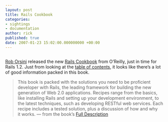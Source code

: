 ```yaml
---
layout: post
title: Rails Cookbook
categories:
- sightings
- documentation
author: rick
published: true
date: 2007-01-23 15:02:00.000000000 +00:00
---
```

<p class="asset-left"><img src="/assets/2007/1/23/9780596527310_cat.gif" alt="" /></p>
<p><a href="http://blog.tupleshop.com">Rob Orsini</a> released the new <a href="http://www.oreilly.com/catalog/9780596527310">Rails Cookbook</a> from O&#8217;Reilly, just in time for Rails 1.2.  Just from looking at the <a href="http://www.oreilly.com/catalog/9780596527310/toc.html">table of contents</a>, it looks like there&#8217;s a lot of good information packed in this book.</p>
<blockquote>
<p>This book is packed with the solutions you need to be proficient<br />
developer with Rails, the leading framework for building the new<br />
generation of Web 2.0 applications. Recipes range from the basics,<br />
like installing Rails and setting up your development environment, to<br />
the latest techniques, such as developing RESTful web services. Each<br />
recipe includes a tested solution, plus a discussion of how and why<br />
it works.  &#8212; from the book&#8217;s <a href="http://www.oreilly.com/catalog/9780596527310">Full Description</a></p>
</blockquote>